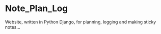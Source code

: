 # Note_Plan_Log
Website, written in Python Django, for planning, logging and making sticky notes...
